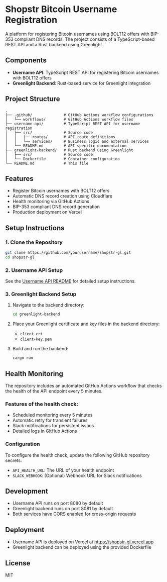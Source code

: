 # Shopstr Bitcoin Username Registration

A platform for registering Bitcoin usernames using BOLT12 offers with BIP-353 compliant DNS records. The project consists of a TypeScript-based REST API and a Rust backend using Greenlight.

## Components

- **Username API**: TypeScript REST API for registering Bitcoin usernames with BOLT12 offers
- **Greenlight Backend**: Rust-based service for Greenlight integration

## Project Structure

```
.
├── .github/              # GitHub Actions workflow configurations
│   └── workflows/        # GitHub Actions workflow files
├── username-api/         # TypeScript REST API for username registration
│   ├── src/              # Source code
│   │   ├── routes/       # API route definitions
│   │   └── services/     # Business logic and external services
│   └── README.md         # API-specific documentation
├── greenlight-backend/   # Rust backend using Greenlight
│   ├── src/              # Source code
│   └── Dockerfile        # Container configuration
└── README.md             # This file
```

## Features

- Register Bitcoin usernames with BOLT12 offers
- Automatic DNS record creation using Cloudflare
- Health monitoring via GitHub Actions
- BIP-353 compliant DNS record generation
- Production deployment on Vercel

## Setup Instructions

### 1. Clone the Repository

```bash
git clone https://github.com/yourusername/shopstr-gl.git
cd shopstr-gl
```

### 2. Username API Setup

See the [Username API README](./username-api/README.md) for detailed setup instructions.

### 3. Greenlight Backend Setup

1. Navigate to the backend directory:
   ```bash
   cd greenlight-backend
   ```

2. Place your Greenlight certificate and key files in the backend directory:
   - `client.crt`
   - `client-key.pem`

3. Build and run the backend:
   ```bash
   cargo run
   ```

## Health Monitoring

The repository includes an automated GitHub Actions workflow that checks the health of the API endpoint every 5 minutes. 

### Features of the health check:
- Scheduled monitoring every 5 minutes
- Automatic retry for transient failures
- Slack notifications for persistent issues
- Detailed logs in GitHub Actions

### Configuration

To configure the health check, update the following GitHub repository secrets:
- `API_HEALTH_URL`: The URL of your health endpoint
- `SLACK_WEBHOOK`: (Optional) Webhook URL for Slack notifications

## Development

- Username API runs on port 8080 by default
- Greenlight backend runs on port 8081 by default
- Both services have CORS enabled for cross-origin requests

## Deployment

- Username API is deployed on Vercel at https://shopstr-gl.vercel.app
- Greenlight backend can be deployed using the provided Dockerfile

## License

MIT